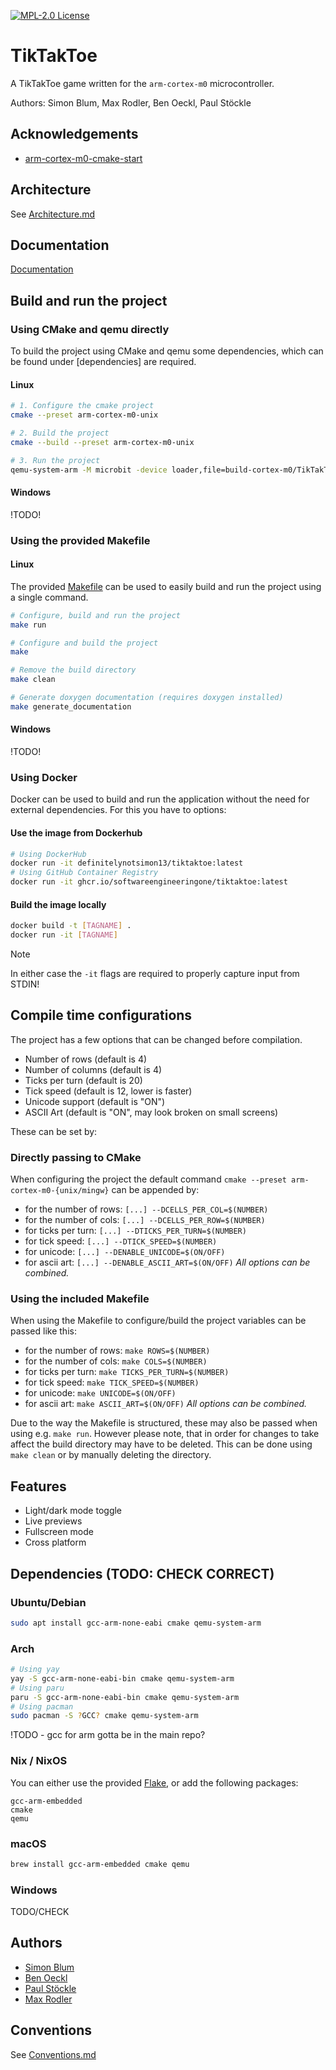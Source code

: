 
[![MPL-2.0 License](https://img.shields.io/github/license/SoftwareEngineeringOne/tiktaktoe
)](https://choosealicense.com/licenses/mpl-2.0/)


# TikTakToe

A TikTakToe game written for the `arm-cortex-m0` microcontroller.

Authors: Simon Blum, Max Rodler, Ben Oeckl, Paul Stöckle



## Acknowledgements

 - [arm-cortex-m0-cmake-start ](https://github.com/infohoschie/arm-cortex-m0-cmake-start)
## Architecture
See [Architecture.md](Architecture.md)
## Documentation

[Documentation](TODO)


## Build and run the project
### Using CMake and qemu directly
To build the project using CMake and qemu some dependencies,
which can be found under [dependencies] are required.
#### Linux
```sh
# 1. Configure the cmake project
cmake --preset arm-cortex-m0-unix

# 2. Build the project
cmake --build --preset arm-cortex-m0-unix

# 3. Run the project
qemu-system-arm -M microbit -device loader,file=build-cortex-m0/TikTakToe.elf -nographic -s -serial mon:stdio
```

#### Windows
!TODO!

### Using the provided Makefile
#### Linux
The provided [Makefile](Makefile) can be used to easily build and run
the project using a single command.
```sh
# Configure, build and run the project
make run

# Configure and build the project
make 

# Remove the build directory
make clean

# Generate doxygen documentation (requires doxygen installed)
make generate_documentation
```

#### Windows
!TODO!

### Using Docker
Docker can be used to build and run the application without the need
for external dependencies. For this you have to options:
#### Use the image from Dockerhub
```bash
# Using DockerHub
docker run -it definitelynotsimon13/tiktaktoe:latest
# Using GitHub Container Registry
docker run -it ghcr.io/softwareengineeringone/tiktaktoe:latest
```
#### Build the image locally
```bash
docker build -t [TAGNAME] .
docker run -it [TAGNAME]
```

> [!NOTE]
> In either case the `-it` flags are required to properly
> capture input from STDIN!
## Compile time configurations
The project has a few options that can be changed before compilation.
- Number of rows (default is 4)
- Number of columns (default is 4)
- Ticks per turn (default is 20)
- Tick speed (default is 12, lower is faster)
- Unicode support (default is "ON")
- ASCII Art (default is "ON", may look broken on small screens) 

These can be set by:
### Directly passing to CMake
When configuring the project the default command `cmake --preset arm-cortex-m0-{unix/mingw}` can be
appended by:
- for the number of rows: `[...] --DCELLS_PER_COL=$(NUMBER)`
- for the number of cols: `[...] --DCELLS_PER_ROW=$(NUMBER)`
- for ticks per turn: `[...] --DTICKS_PER_TURN=$(NUMBER)`
- for tick speed: `[...] --DTICK_SPEED=$(NUMBER)`
- for unicode: `[...] --DENABLE_UNICODE=$(ON/OFF)`
- for ascii art: `[...] --DENABLE_ASCII_ART=$(ON/OFF)`
_All options can be combined._


### Using the included Makefile
When using the Makefile to configure/build the project variables can be passed like this:
- for the number of rows: `make ROWS=$(NUMBER)`
- for the number of cols: `make COLS=$(NUMBER)`
- for ticks per turn: `make TICKS_PER_TURN=$(NUMBER)`
- for tick speed: `make TICK_SPEED=$(NUMBER)`
- for unicode: `make UNICODE=$(ON/OFF)`
- for ascii art: `make ASCII_ART=$(ON/OFF)`
_All options can be combined._

Due to the way the Makefile is structured, these may also be passed when using e.g. `make run`.
However please note, that in order for changes to take affect the build directory may have to be deleted.
This can be done using `make clean` or by manually deleting the directory.

    
## Features

- Light/dark mode toggle
- Live previews
- Fullscreen mode
- Cross platform


## Dependencies (TODO: CHECK CORRECT)
### Ubuntu/Debian
```bash
sudo apt install gcc-arm-none-eabi cmake qemu-system-arm
```
### Arch
```bash
# Using yay
yay -S gcc-arm-none-eabi-bin cmake qemu-system-arm
# Using paru
paru -S gcc-arm-none-eabi-bin cmake qemu-system-arm
# Using pacman
sudo pacman -S ?GCC? cmake qemu-system-arm
```
!TODO - gcc for arm gotta be in the main repo?
### Nix / NixOS
You can either use the provided [Flake](flake.nix), or add the following
packages:
```
gcc-arm-embedded
cmake
qemu
```
### macOS
```bash
brew install gcc-arm-embedded cmake qemu
```
### Windows
TODO/CHECK

## Authors

- [Simon Blum](https://www.github.com/DefinitelyNotSimon13)
- [Ben Oeckl](https://github.com/benoeckl)
- [Paul Stöckle](https://github.com/DosKobold)
- [Max Rodler](https://github.com/MaxRodler)

## Conventions
See [Conventions.md](Conventions.md)

